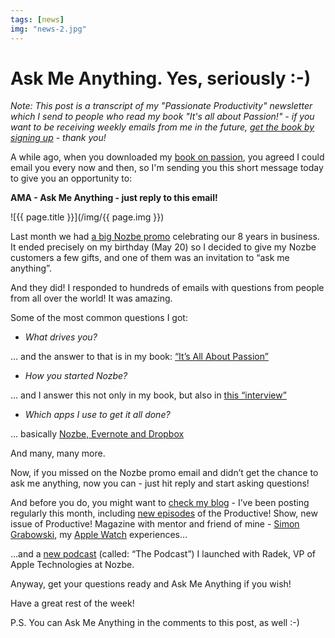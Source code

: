 ```yaml
---
tags: [news]
img: "news-2.jpg"
---
```


# Ask Me Anything. Yes, seriously :-)

*Note: This post is a transcript of my "Passionate Productivity" newsletter which I send to people who read my book "It's all about Passion!" - if you want to be receiving weekly emails from me in the future, [get the book by signing up](/newsletter) - thank you!*

A while ago, when you downloaded my [book on passion][p], you agreed I could email you every now and then, so I'm sending you this short message today to give you an opportunity to:

**AMA - Ask Me Anything - just reply to this email!**

<!--More-->

![{{ page.title }}](/img/{{ page.img }})

Last month we had [a big Nozbe promo][n] celebrating our 8 years in business. It ended precisely on my birthday (May 20) so I decided to give my Nozbe customers a few gifts, and one of them was an invitation to “ask me anything”.

And they did! I responded to hundreds of emails with questions from people from all over the world! It was amazing.

Some of the most common questions I got:

* *What drives you?*

… and the answer to that is in my book: [“It’s All About Passion”][p]

* *How you started Nozbe?*

… and I answer this not only in my book, but also in [this “interview”][i]

* *Which apps I use to get it all done?*

… basically [Nozbe, Evernote and Dropbox][a]

And many, many more.

Now, if you missed on the Nozbe promo email and didn’t get the chance to ask me anything, now you can - just hit reply and start asking questions!

And before you do, you might want to [check my blog][b] - I’ve been posting regularly this month, including [new episodes][s] of the Productive! Show, new issue of Productive! Magazine with mentor and friend of mine - [Simon Grabowski][m], my [Apple Watch][w] experiences…

...and a [new podcast][t] (called: “The Podcast”) I launched with Radek, VP of Apple Technologies at Nozbe.

Anyway, get your questions ready and Ask Me Anything if you wish!

Have a great rest of the week!

P.S. You can Ask Me Anything in the comments to this post, as well :-)

[1]: https://nozbe.com/buy/?email=%%subscriber_email%%&code=8YEARS
[g]: /mag-2/
[t]: http://thepodcast.fm
[w]: /applewatch/
[m]: http://productivemag.com/
[s]: /show/
[b]: /
[a]: /productivity-apps
[i]: /interview
[p]: /passion
[n]: https://michael.gratis/nozbeblog/ama
[r]: https://remag.me/

[blog]: http://www.nozbe.com/blog/2-ama

[n]: https://michael.gratis/nozbe